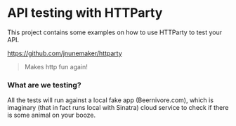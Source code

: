 # API testing with HTTParty

This project contains some examples on how to use HTTParty to test your API.

https://github.com/jnunemaker/httparty
>Makes http fun again!

### What are we testing?

All the tests will run against a local fake app (Beernivore.com), which is imaginary (that in fact runs local with Sinatra) cloud service to check if there is some animal on your booze.